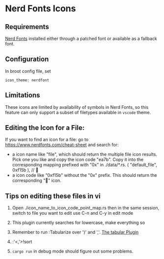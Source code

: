 # Nerd Fonts Icons

## Requirements

[Nerd Fonts](https://github.com/ryanoasis/nerd-fonts) installed either through a patched font or available as a fallback font.

## Configuration

In broot config file, set

```
icon_theme: nerdfont
```

## Limitations

These icons are limited by availability of symbols in Nerd Fonts, so this feature can only support a subset of filetypes available in `vscode` theme.

## Editing the Icon for a File:
If you want to find an icon for a file: go to https://www.nerdfonts.com/cheat-sheet and search for:
- a icon name like "file", which should return the multiple file icon results. Pick one you like and copy the icon code "ea7b". Copy it into the corresponding mapping prefixed with "0x" in ./data/*.rs. ( "default_file", 0xf15b ), // 
- a icon code like "0xf15b" without the "0x" prefix. This should return the corresponding "" icon.


## Tips on editing these files in vi

1. Open ./icon_name_to_icon_code_point_map.rs
   then in the same session, switch to file you want to edit
   use C-n and C-y in edit mode

2. This plugin currently searches for lowercase, make everything so

3. Remember to run :Tabularize over ')' and ','. <a href="https://github.com/godlygeek/tabular?tab=readme-ov-file">The tabular Plugin</a>

4. :'<,'>!sort

5. `cargo run` in debug mode should figure out some problems.
